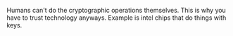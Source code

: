 Humans can't do the cryptographic operations themselves. This is why you have to trust technology anyways. Example is intel chips that do things with keys.